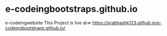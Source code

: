 # e-codeingbootstraps.github.io
e-codeingwebsite
This Project is live at=>
https://prabhashk123.github.io/e-codeingbootstraps.github.io/
